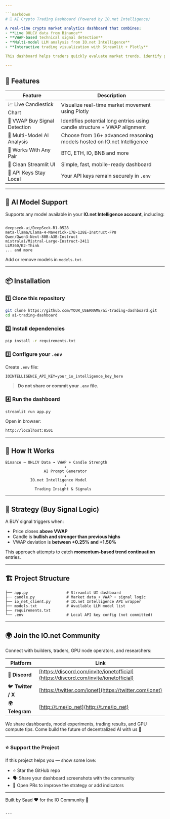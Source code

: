 ```yaml
---

```markdown
# 🤖 AI Crypto Trading Dashboard (Powered by IO.net Intelligence)

A real-time crypto market analytics dashboard that combines:
- **Live OHLCV data from Binance**
- **VWAP-based technical signal detection**
- **Multi-model LLM analysis from IO.net Intelligence**
- **Interactive trading visualization with Streamlit + Plotly**

This dashboard helps traders quickly evaluate market trends, identify potential entry signals, and receive AI-driven trade commentary in real time.

---
```


## 🚀 Features

| Feature | Description |
|--------|-------------|
| 📈 Live Candlestick Chart | Visualize real-time market movement using Plotly |
| 🎯 VWAP Buy Signal Detection | Identifies potential long entries using candle structure + VWAP alignment |
| 🧠 Multi-Model AI Analysis | Choose from 16+ advanced reasoning models hosted on IO.net Intelligence |
| 🔄 Works With Any Pair | BTC, ETH, IO, BNB and more |
| 🧩 Clean Streamlit UI | Simple, fast, mobile-ready dashboard |
| 🔐 API Keys Stay Local | Your API keys remain securely in `.env` |

---

## 🧠 AI Model Support

Supports any model available in your **IO.net Intelligence account**, including:

```

deepseek-ai/DeepSeek-R1-0528
meta-llama/Llama-4-Maverick-17B-128E-Instruct-FP8
Qwen/Qwen3-Next-80B-A3B-Instruct
mistralai/Mistral-Large-Instruct-2411
LLM360/K2-Think
... and more

````

Add or remove models in `models.txt`.

---

## 📦 Installation

### 1️⃣ Clone this repository
```bash
git clone https://github.com/YOUR_USERNAME/ai-trading-dashboard.git
cd ai-trading-dashboard
````

### 2️⃣ Install dependencies

```bash
pip install -r requirements.txt
```

### 3️⃣ Configure your `.env`

Create `.env` file:

```
IOINTELLIGENCE_API_KEY=your_io_intelligence_key_here
```

> **Do not share or commit your `.env` file.**

### 4️⃣ Run the dashboard

```bash
streamlit run app.py
```

Open in browser:

```
http://localhost:8501
```

---

## 📡 How It Works

```
Binance → OHLCV Data → VWAP + Candle Strength
                          ↓
                 AI Prompt Generator
                          ↓
           IO.net Intelligence Model
                          ↓
             Trading Insight & Signals
```

---

## 🎯 Strategy (Buy Signal Logic)

A BUY signal triggers when:

* Price closes **above VWAP**
* Candle is **bullish and stronger than previous highs**
* VWAP deviation is **between +0.25% and +1.50%**

This approach attempts to catch **momentum-based trend continuation** entries.

---

## 🏗️ Project Structure

```
├── app.py                 # Streamlit UI dashboard
├── candle.py              # Market data + VWAP + signal logic
├── io_net_client.py       # IO.net Intelligence API wrapper
├── models.txt             # Available LLM model list
├── requirements.txt
└── .env                   # Local API key config (not committed)
```

---

## 🌍 Join the IO.net Community

Connect with builders, traders, GPU node operators, and researchers:

| Platform           | Link                                                                                 |
| ------------------ | ------------------------------------------------------------------------------------ |
| 💬 **Discord**     | [https://discord.com/invite/ionetofficial](https://discord.com/invite/ionetofficial) |
| 🐦 **Twitter / X** | [https://twitter.com/ionet](https://twitter.com/ionet)                               |
| 🌍 **Telegram**    | [http://t.me/io_net](http://t.me/io_net)                                             |

We share dashboards, model experiments, trading results, and GPU compute tips.
Come build the future of decentralized AI with us 🚀

---

### ⭐ Support the Project

If this project helps you — show some love:

* ⭐ Star the GitHub repo
* 🗣 Share your dashboard screenshots with the community
* 🔧 Open PRs to improve the strategy or add indicators

---
Built by Saad ❤️ for the IO Community 💛


```

---
